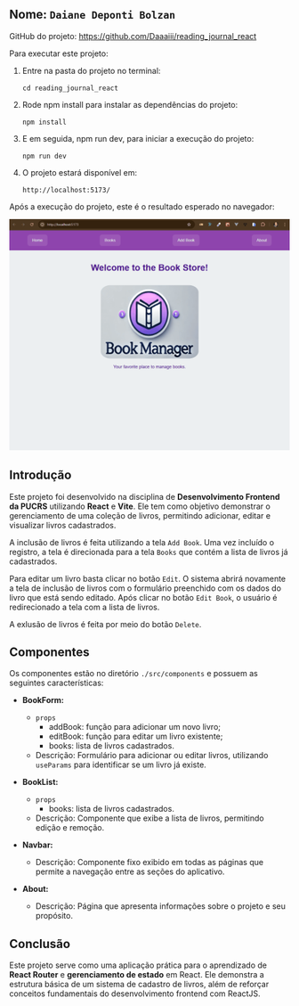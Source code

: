 ## Nome: `Daiane Deponti Bolzan`

GitHub do projeto: https://github.com/Daaaiii/reading_journal_react

Para executar este projeto:

1. Entre na pasta do projeto no terminal:
   ```
   cd reading_journal_react
   ```

2. Rode npm install para instalar as dependências do projeto:
   ```
   npm install
   ```

3. E em seguida, npm run dev, para iniciar a execução do projeto:
   ```
   npm run dev
   ```

4. O projeto estará disponível em:
   ```
   http://localhost:5173/
   ```


Após a execução do projeto, este é o resultado esperado no navegador:

![Projeto sendo executado](src/assets/resultado.gif)

## Introdução

Este projeto foi desenvolvido na disciplina de **Desenvolvimento Frontend da PUCRS** utilizando **React** e **Vite**. Ele tem como objetivo demonstrar o gerenciamento de uma coleção de livros, permitindo adicionar, editar e visualizar livros cadastrados.

A inclusão de livros é feita utilizando a tela `Add Book`. Uma vez incluído o registro, a tela é direcionada para a tela `Books` que contém a lista de livros já cadastrados. 

Para editar um livro basta clicar no botão `Edit`. O sistema abrirá novamente a tela de inclusão de livros com o formulário preenchido com os dados do livro que está sendo editado. Após clicar no botão `Edit Book`, o usuário é redirecionado a tela com a lista de livros.

A exlusão de livros é feita por meio do botão `Delete`.

## Componentes

Os componentes estão no diretório `./src/components` e possuem as seguintes características:

- **BookForm:**
  - `props`
    - addBook: função para adicionar um novo livro;
    - editBook: função para editar um livro existente;
    - books: lista de livros cadastrados.
  - Descrição: Formulário para adicionar ou editar livros, utilizando `useParams` para identificar se um livro já existe.

- **BookList:**
  - `props`
    - books: lista de livros cadastrados.
  - Descrição: Componente que exibe a lista de livros, permitindo edição e remoção.

- **Navbar:**
  - Descrição: Componente fixo exibido em todas as páginas que permite a navegação entre as seções do aplicativo.

- **About:**
  - Descrição: Página que apresenta informações sobre o projeto e seu propósito.

## Conclusão

Este projeto serve como uma aplicação prática para o aprendizado de **React Router** e **gerenciamento de estado** em React. Ele demonstra a estrutura básica de um sistema de cadastro de livros, além de reforçar conceitos fundamentais do desenvolvimento frontend com ReactJS.

